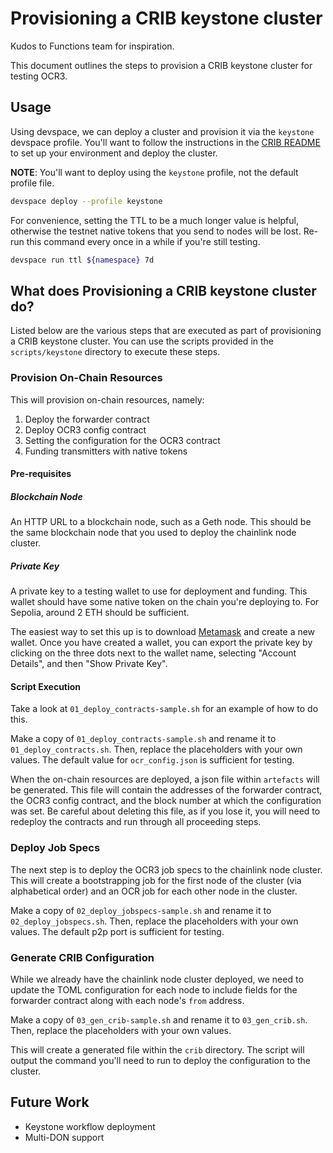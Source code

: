 # Provisioning a CRIB keystone cluster 

Kudos to Functions team for inspiration.

This document outlines the steps to provision a CRIB keystone cluster for testing OCR3. 

## Usage

Using devspace, we can deploy a cluster and provision it via the `keystone` devspace profile. You'll want to follow the instructions in the [CRIB README](../../../crib/README.md) to set up your environment and deploy the cluster.

 **NOTE**: You'll want to deploy using the `keystone` profile, not the default profile file. 

```bash
devspace deploy --profile keystone
```

For convenience, setting the TTL to be a much longer value is helpful, otherwise the testnet native tokens that you send to nodes will be lost. Re-run this command every once in a while if you're still testing.

```bash
devspace run ttl ${namespace} 7d 
```


## What does Provisioning a CRIB keystone cluster do?
Listed below are the various steps that are executed as part of provisioning a CRIB keystone cluster.
You can use the scripts provided in the `scripts/keystone` directory to execute these steps. 

### Provision On-Chain Resources 
This will provision on-chain resources, namely:
1. Deploy the forwarder contract
2. Deploy OCR3 config contract
3. Setting the configuration for the OCR3 contract
4. Funding transmitters with native tokens

#### Pre-requisites
##### Blockchain Node
An HTTP URL to a blockchain node, such as a Geth node. This should be the same blockchain node that you used to deploy the chainlink node cluster.

##### Private Key
A private key to a testing wallet to use for deployment and funding. This wallet should have some native token on the chain you're deploying to. For Sepolia, around 2 ETH should be sufficient. 

The easiest way to set this up is to download [Metamask](https://metamask.io/) and create a new wallet. Once you have created a wallet, you can export the private key by clicking on the three dots next to the wallet name, selecting "Account Details", and then "Show Private Key".

#### Script Execution

Take a look at `01_deploy_contracts-sample.sh` for an example of how to do this. 

Make a copy of `01_deploy_contracts-sample.sh` and rename it to `01_deploy_contracts.sh`. Then, replace the placeholders with your own values. The default value for `ocr_config.json` is sufficient for testing.

When the on-chain resources are deployed, a json file within `artefacts` will be generated. This file will contain the addresses of the forwarder contract, the OCR3 config contract, and the block number at which the configuration was set. Be careful about deleting this file, as if you lose it, you will need to redeploy the contracts and run through all proceeding steps.

### Deploy Job Specs
The next step is to deploy the OCR3 job specs to the chainlink node cluster. This will create a bootstrapping job for the first node of the cluster (via alphabetical order) and an OCR job for each other node in the cluster.

Make a copy of `02_deploy_jobspecs-sample.sh` and rename it to `02_deploy_jobspecs.sh`. Then, replace the placeholders with your own values. The default p2p port is sufficient for testing.

### Generate CRIB Configuration

While we already have the chainlink node cluster deployed, we need to update the TOML configuration for each node to include fields for the forwarder contract along with each node's `from` address. 

Make a copy of `03_gen_crib-sample.sh` and rename it to `03_gen_crib.sh`. Then, replace the placeholders with your own values.

This will create a generated file within the `crib` directory. The script will output the command you'll need to run to deploy the configuration to the cluster. 

## Future Work
- Keystone workflow deployment
- Multi-DON support
 
